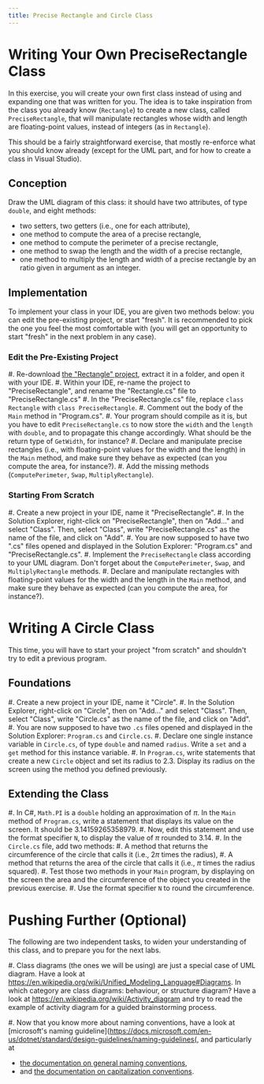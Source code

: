```yaml
---
title: Precise Rectangle and Circle Class
---
```


# Writing Your Own PreciseRectangle Class

In this exercise, you will create your own first class instead of using and expanding one that was written for you.
The idea is to take inspiration from the class you already know (`Rectangle`) to create a new class, called `PreciseRectangle`, that will manipulate rectangles whose width and length are floating-point values, instead of integers (as in `Rectangle`).

This should be a fairly straightforward exercise, that mostly re-enforce what you should know already (except for the UML part, and for how to create a class in Visual Studio).

## Conception 

Draw the UML diagram of this class: it should have two attributes, of type `double`, and eight methods:

- two setters, two getters (i.e., one for each attribute), 
- one method to compute the area of a precise rectangle,
- one method to compute the perimeter of a precise rectangle,
- one method to swap the length and the width of a precise rectangle,
- one method to multiply the length and width of a precise rectangle by an ratio given in argument as an integer.

## Implementation

To implement your class in your IDE, you are given two methods below: you can edit the pre-existing project, or start "fresh".
It is recommended to pick the one you feel the most comfortable with (you will get an opportunity to start "fresh" in the next problem in any case).

### Edit the Pre-Existing Project

#. Re-download [the "Rectangle" project](../Rectangle/Rectangle_Solution.zip), extract it in a folder, and open it with your IDE.
#. Within your IDE, re-name the project to "PreciseRectangle", and rename the "Rectangle.cs" file to "PreciseRectangle.cs"
#. In the "PreciseRectangle.cs" file, replace `class Rectangle` with `class PreciseRectangle`.
#. Comment out the body of the `Main` method in "Program.cs".
#. Your program should compile as it is, but you have to edit `PreciseRectangle.cs` to now store the `width` and the `length` with `double`, and to propagate this change accordingly. What should be the return type of `GetWidth`, for instance?
#. Declare and manipulate precise rectangles (i.e., with floating-point values for the width and the length) in the `Main` method, and make sure they behave as expected (can you compute the area, for instance?).
#. Add the missing methods (`ComputePerimeter`, `Swap`, `MultiplyRectangle`).

### Starting From Scratch

#. Create a new project in your IDE, name it "PreciseRectangle".
#. In the Solution Explorer, right-click on "PreciseRectangle", then on "Add..." and select "Class".
Then, select "Class", write "PreciseRectangle.cs" as the name of the file, and click on "Add".
#. You are now supposed to have two ".cs" files opened and displayed in the Solution Explorer: "Program.cs" and "PreciseRectangle.cs".
#. Implement the `PreciseRectangle` class according to your UML diagram. Don't forget about the `ComputePerimeter`, `Swap`,  and `MultiplyRectangle` methods.
#. Declare and manipulate rectangles with floating-point values for the width and the length in the `Main` method, and make sure they behave as expected (can you compute the area, for instance?).

# Writing A Circle Class

This time, you will have to start your project "from scratch" and shouldn't try to edit a previous program.

## Foundations

#. Create a new project in your IDE, name it "Circle".
#. In the Solution Explorer, right-click on "Circle", then on "Add..." and select "Class".
Then, select "Class", write "Circle.cs" as the name of the file, and click on "Add".
#. You are now supposed to have two `.cs` files opened and displayed in the Solution Explorer: `Program.cs` and `Circle.cs`.
#. Declare one single instance variable in `Circle.cs`, of type `double` and named `radius`.
Write a `set` and a `get` method for this instance variable.
#. In `Program.cs`, write statements that create a new `Circle` object and set its radius to $2.3$.
Display its radius on the screen using the method you defined previously.

## Extending the Class

#. In C#, `Math.PI` is a `double` holding an approximation of $π$.
In the `Main` method of `Program.cs`, write a statement that displays its value on the screen.
It should be $3.14159265358979$.
#. Now, edit this statement and use the format specifier `N`, to display the value of $π$ rounded to $3.14$.
#. In the `Circle.cs` file, add two methods:
    #. A method that returns the circumference of the circle that calls it (i.e., $2 π$ times the radius),
    #. A method that returns the area of the circle that calls it (i.e., $π$ times the radius squared).
#. Test those two methods in your `Main` program, by displaying on the screen the area and the circumference of the object you created in the previous exercise.
#. Use the format specifier `N` to round the circumference.

# Pushing Further (Optional)

The following are two independent tasks, to widen your understanding of this class, and to prepare you for the next labs.

#. Class diagrams (the ones we will be using) are just a special case of UML diagram.
Have a look at <https://en.wikipedia.org/wiki/Unified_Modeling_Language#Diagrams>.
In which category are class diagrams: behaviour, or structure diagram?
Have a look at <https://en.wikipedia.org/wiki/Activity_diagram> and try to read the example of activity diagram for a guided brainstorming process.

#. Now that you know more about naming conventions, have a look at [microsoft's naming guideline](https://docs.microsoft.com/en-us/dotnet/standard/design-guidelines/naming-guidelines(, and particularly at
- [the documentation on general naming conventions](https://docs.microsoft.com/en-us/dotnet/standard/design-guidelines/general-naming-conventions),
- and [the documentation on capitalization conventions](https://docs.microsoft.com/en-us/dotnet/standard/design-guidelines/capitalization-conventions).
 
